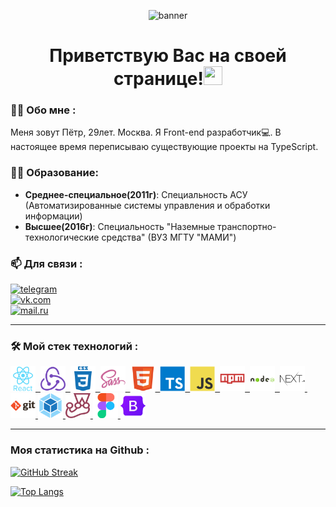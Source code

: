<p align="center"><img src="https://i.ibb.co/tMnWSqC/banner.jpg" alt="banner"/></p>
<h1 align="center">Приветствую Вас на своей странице!<img src="https://media.giphy.com/media/hvRJCLFzcasrR4ia7z/giphy.gif" width="30px" height="30px"></h1>

### :man_technologist: Обо мне :

Меня зовут Пётр, 29лет. Москва. Я Front-end разработчик:computer:. В настоящее время переписываю существующие проекты на TypeScript.

### :man_student: Образование:
  - **Среднее-специальное(2011г)**: Специальность АСУ (Автоматизированные системы управления и обработки информации)
  - **Высшее(2016г)**: Специальность "Наземные транспортно-технологические средства" (ВУЗ МГТУ "МАМИ")

### 📫 Для связи :
<div>
  <a href="https://t.me/greek_msk">
    <img src="https://img.shields.io/badge/Telegram-blue?logo=telegram" alt="telegram" height="28">
  </a>
</div>
<div>
  <a href="https://vk.com/petr_baiborin">
    <img src="https://img.shields.io/badge/vk.com-blue?logo=vk" alt="vk.com" height="28">
  </a>
</div>
<div>
  <a href="mailto:razor267@mail.ru">
    <img src="https://img.shields.io/badge/Mail.ru-blue?logo=mail.ru&logoColor=yellow" alt="mail.ru" height="28">
  </a>
</div>
 
---

### :hammer_and_wrench: Мой стек технологий :
<p>
  <a href="https://reactjs.org/">
    <img src="https://github.com/devicons/devicon/blob/master/icons/react/react-original-wordmark.svg" title="React" alt="React" width="40" height="40"/>&nbsp;
  </a>
  <a href="https://redux.js.org/">
    <img src="https://github.com/devicons/devicon/blob/master/icons/redux/redux-original.svg" title="Redux" alt="Redux " width="40" height="40"/>&nbsp;
  </a>
  <a href="https://www.w3.org/Style/CSS/">
    <img src="https://github.com/devicons/devicon/blob/master/icons/css3/css3-plain-wordmark.svg"  title="CSS3" alt="CSS" width="40" height="40"/>&nbsp;
  </a>
  <a href="https://sass-lang.com/">
    <img src="https://github.com/devicons/devicon/blob/master/icons/sass/sass-original.svg"  title="SASS" alt="SASS" width="40" height="40"/>&nbsp;
  </a>
  <a href="https://html.spec.whatwg.org/">    
    <img src="https://github.com/devicons/devicon/blob/master/icons/html5/html5-original.svg" title="HTML5" alt="HTML" width="40" height="40"/>&nbsp;
  </a>
  <a href="https://www.typescriptlang.org/">    
    <img src="https://github.com/devicons/devicon/blob/master/icons/typescript/typescript-plain.svg" title="TypeScript" alt="TypeScript" width="40" height="40"/>&nbsp;
  </a>
  <a href="https://www.javascript.com/">    
    <img src="https://github.com/devicons/devicon/blob/master/icons/javascript/javascript-original.svg" title="JavaScript" alt="JavaScript" width="40" height="40"/>&nbsp;
  </a>
  <a href="https://www.npmjs.com/">    
    <img src="https://github.com/devicons/devicon/blob/master/icons/npm/npm-original-wordmark.svg" title="npm" alt="npm" width="40" height="40"/>&nbsp;
  </a>
   <a href="https://nodejs.org/">    
     <img src="https://github.com/devicons/devicon/blob/master/icons/nodejs/nodejs-original-wordmark.svg" title="NodeJS" alt="NodeJS" width="40" height="40"/>&nbsp;
  </a>
   <a href="https://nextjs.org/">    
     <img src="https://github.com/devicons/devicon/blob/master/icons/nextjs/nextjs-original-wordmark.svg" title="NextJS" alt="NextJS" width="40" height="40"/>&nbsp;
  </a>
  <a href="https://git-scm.com/">    
     <img src="https://github.com/devicons/devicon/blob/master/icons/git/git-original-wordmark.svg" title="Git" **alt="Git" width="40" height="40"/>
  </a>
  <a href="https://webpack.js.org/">    
     <img src="https://github.com/devicons/devicon/blob/master/icons/webpack/webpack-original.svg" title="Webpack" **alt="Webpack" width="40" height="40"/>
  </a>
  <a href="https://jestjs.io/">    
     <img src="https://github.com/devicons/devicon/blob/master/icons/jest/jest-plain.svg" title="Jest" **alt="Jest" width="40" height="40"/>
  </a>
  <a href="https://www.figma.com/">    
     <img src="https://github.com/devicons/devicon/blob/master/icons/figma/figma-original.svg" title="Figma" **alt="Figma" width="40" height="40"/>
  </a>
  <a href="https://getbootstrap.com/">    
     <img src="https://github.com/devicons/devicon/blob/master/icons/bootstrap/bootstrap-original.svg" title="Bootstrap" **alt="Bootstrap" width="40" height="40"/>
  </a>
</p>

---

### Моя статистика на Github :
[![GitHub Streak](http://github-readme-streak-stats.herokuapp.com?user=razor267&date_format=M%20j%5B%2C%20Y%5D)](https://git.io/streak-stats)

[![Top Langs](https://github-readme-stats.vercel.app/api/top-langs/?username=razor267&layout=compact&theme=vision-friendly-dark&bg_color=white&text_color=black&title_color=blue&custom_title=Топ%20используемых%20языков)](https://github.com/anuraghazra/github-readme-stats)

<img src="https://komarev.com/ghpvc/?username=razor267&style=flat&color=blue&label=Visits" alt="" align="right"/>

<!--
**razor267/razor267** is a ✨ _special_ ✨ repository because its `README.md` (this file) appears on your GitHub profile.

Here are some ideas to get you started:

- 🔭 I’m currently working on ...
- 🌱 I’m currently learning ...
- 👯 I’m looking to collaborate on ...
- 🤔 I’m looking for help with ...
- 💬 Ask me about ...
- 📫 How to reach me: ...
- 😄 Pronouns: ...
- ⚡ Fun fact: ...
-->
